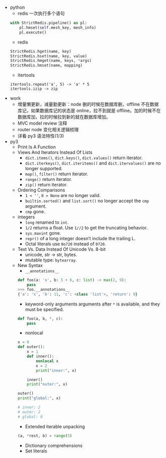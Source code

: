 - python
    - redis 一次执行多个语句
    ```python
    with StrictRedis.pipeline() as pl:
        pl.hmset(self.mesh_key, mesh_info)
        pl.execute()
    ```
    - redis
    ```python
    StrictRedis.hget(name, key)
    StrictRedis.hset(name, key, value)
    StrictRedis.hmget(name, keys, *args)
    StrictRedis.hmset(name, mapping)
    ```
    - itertools
    ```
    itertools.repeat('a', 5) -> 'a' * 5 
    itertools.izip -> zip
    ```
- work
  - 增量懒更新，减量勤更新：node 删的时候在数据库删，offline 不在数据库记，如果数据库记的状态是 online，拉不到就是 offline。加的时候不在数据库加，拉的时候拉到新的就在数据库增加。
  - MVC model review 注释
  - router node 变化相关逻辑梳理
  - 详看 py3 语法特性(1/3)
- py3
  - Print Is A Function
  - Views And Iterators Instead Of Lists
    - `dict.items()`, `dict.keys()`, `dict.values()` return iterator.
    - `dict.iterkeys()`, `dict.iteritems()` and `dict.itervalues()` are no longer supported.
    - `map()`, `filter()` return iterator.
    - `range()` return iterator.
    - `zip()` return iterator.
  - Ordering Comparisons
    -  `1 < ''`, `0 > None` are no longer valid.
    - `builtin.sorted()` and `list.sort()` no longer accept the `cmp` argument.
    - `cmp` gone.
  - integers
    - `long` renamed to `int`.
    - `1/2` returns a float. Use `1//2` to get the truncating behavior.
    - `sys.maxint` gone.
    - `repr()` of a long integer doesn’t include the trailing L.
    - Octal literals use `0o720` instead of `0720`.
  - Text Vs. Data Instead Of Unicode Vs. 8-bit
    - unicode, str -> str, bytes.
    - mutable type: `bytearray`.
  - New Syntax
    - `__annotations__`
    ```python
    def foo(a: 'x', b: 5 + 6, c: list) -> max(2, 9):
        pass
    >>> foo.__annotations__
    {'a': 'x', 'b': 11, 'c': <class 'list'>, 'return': 9}
    ```
    - keyword-only arguments
    arguments after `*` is available, and they must be specified.
    ```python
    def foo(a, b, *, c):
        pass
    ```
    - nonlocal
    ```python
    x = 0
    def outer():
        x = 1
        def inner():
            nonlocal x
            x = 2
            print("inner:", x)
    
        inner()
        print("outer:", x)
    
    outer()
    print("global:", x)
    
    # inner: 2
    # outer: 2
    # global: 0
    ```
    - Extended iterable unpacking 
    ```python
    (a, *rest, b) = range(5)
    ```
    - Dictionary comprehensions
    - Set literals